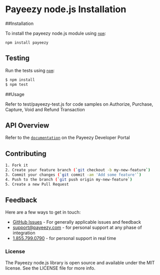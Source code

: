 # Payeezy node.js Installation 

##Installation

To install the payeezy node.js module using [`npm`](https://www.npmjs.com/):

`npm install payeezy`

## Testing

Run the tests using [`npm`](https://www.npmjs.com/):

```bash
$ npm install
$ npm test
```

##Usage

Refer to test/payeezy-test.js for code samples on Authorize, Purchase, Capture, Void and Refund Transaction

## API Overview

Refer to the [`documentation`](https://developer.payeezy.com/docs-sandbox) on the Payeezy Developer Portal

## Contributing
```bash
1. Fork it 
2. Create your feature branch (`git checkout -b my-new-feature`)
3. Commit your changes (`git commit -am 'Add some feature'`)
4. Push to the branch (`git push origin my-new-feature`)
5. Create a new Pull Request  
```

## Feedback

Here are a few ways to get in touch:
* [GitHub Issues](https://github.com/payeezy/payeezy/issues) - For generally applicable issues and feedback
* support@payeezy.com - for personal support at any phase of integration
* [1.855.799.0790](tel:+18557990790)  - for personal support in real time 

 
### License
The Payeezy node.js library is open source and available under the MIT license. See the LICENSE file for more info.
